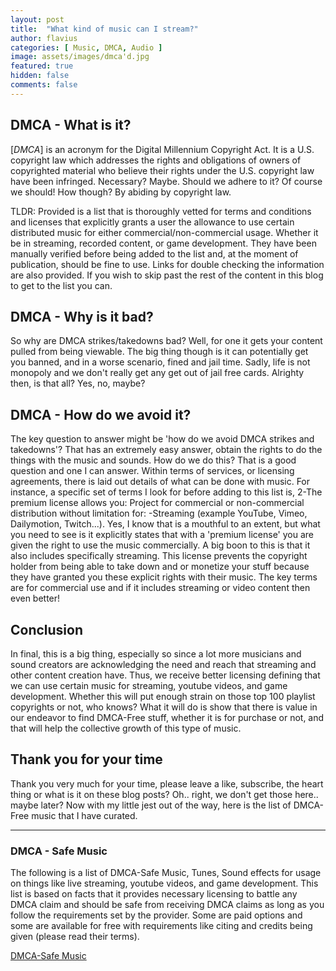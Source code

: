 ```yaml
---
layout: post
title:  "What kind of music can I stream?"
author: flavius
categories: [ Music, DMCA, Audio ]
image: assets/images/dmca'd.jpg
featured: true
hidden: false
comments: false
---
```


## DMCA - What is it?

[<dfn>DMCA</dfn>] is an acronym for the Digital Millennium Copyright Act. It is a U.S. copyright law which addresses the rights and obligations of owners of copyrighted material who believe their rights under the U.S. copyright law have been infringed. Necessary? Maybe. Should we adhere to it? Of course we should! How though? By abiding by copyright law.

TLDR: Provided is a list that is thoroughly vetted for terms and conditions and licenses that explicitly grants a user the allowance to use certain distributed music for either commercial/non-commercial usage. Whether it be in streaming, recorded content, or game development. They have been manually verified before being added to the list and, at the moment of publication, should be fine to use. Links for double checking the information are also provided. If you wish to skip past the rest of the content in this blog to get to the list you can.

## DMCA - Why is it bad?

So why are DMCA strikes/takedowns bad? Well, for one it gets your content pulled from being viewable. The big thing though is it can potentially get you banned, and in a worse scenario, fined and jail time. Sadly, life is not monopoly and we don't really get any get out of jail free cards. Alrighty then, is that all? Yes, no, maybe?

## DMCA - How do we avoid it?

The key question to answer might be 'how do we avoid DMCA strikes and takedowns'? That has an extremely easy answer, obtain the rights to do the things with the music and sounds. How do we do this? That is a good question and one I can answer. Within terms of services, or licensing agreements, there is laid out details of what can be done with music. For instance, a specific set of terms I look for before adding to this list is, 2-The premium license allows you: Project for commercial or non-commercial distribution without limitation for: -Streaming (example YouTube, Vimeo, Dailymotion, Twitch...). Yes, I know that is a mouthful to an extent, but what you need to see is it explicitly states that with a 'premium license' you are given the right to use the music commercially. A big boon to this is that it also includes specifically streaming. This license prevents the copyright holder from being able to take down and or monetize your stuff because they have granted you these explicit rights with their music. The key terms are for commercial use and if it includes streaming or video content then even better!

## Conclusion

In final, this is a big thing, especially so since a lot more musicians and sound creators are acknowledging the need and reach that streaming and other content creation have. Thus, we receive better licensing defining that we can use certain music for streaming, youtube videos, and game development. Whether this will put enough strain on those top 100 playlist copyrights or not, who knows? What it will do is show that there is value in our endeavor to find DMCA-Free stuff, whether it is for purchase or not, and that will help the collective growth of this type of music.

## Thank you for your time

Thank you very much for your time, please leave a like, subscribe, the heart thing or what is it on these blog posts? Oh.. right, we don't get those here.. maybe later? Now with my little jest out of the way, here is the list of DMCA-Free music that I have curated.

<!--### &lt;hr&gt; Horizontal Line-->
<hr>

<!--
## Tables

Even tables are responsive thanks to foundation. A table can consist of these elements.
-->

### DMCA - Safe Music
The following is a list of DMCA-Safe Music, Tunes, Sound effects for usage on things like live streaming, youtube videos, and game development. This list is based on facts that it provides necessary licensing to battle any DMCA claim and should be safe from receiving DMCA claims as long as you follow the requirements set by the provider. Some are paid options and some are available for free with requirements like citing and credits being given (please read their terms).

<a href="https://docs.google.com/spreadsheets/d/19NMv14UuoQFea0uvkcYdNQlefyyuR0_mVMzbg_x0rGM/edit?usp=sharing">DMCA-Safe Music</a>

<!--
</div><!-- /.medium-8.columns -->
<!--
</div><!-- /.row -->
